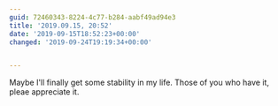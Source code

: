 ```yaml
---
guid: 72460343-8224-4c77-b284-aabf49ad94e3
title: '2019.09.15, 20:52'
date: '2019-09-15T18:52:23+00:00'
changed: '2019-09-24T19:19:34+00:00'


---
```


Maybe I'll finally get some stability in my life. Those of you who have it, pleae appreciate it. 
